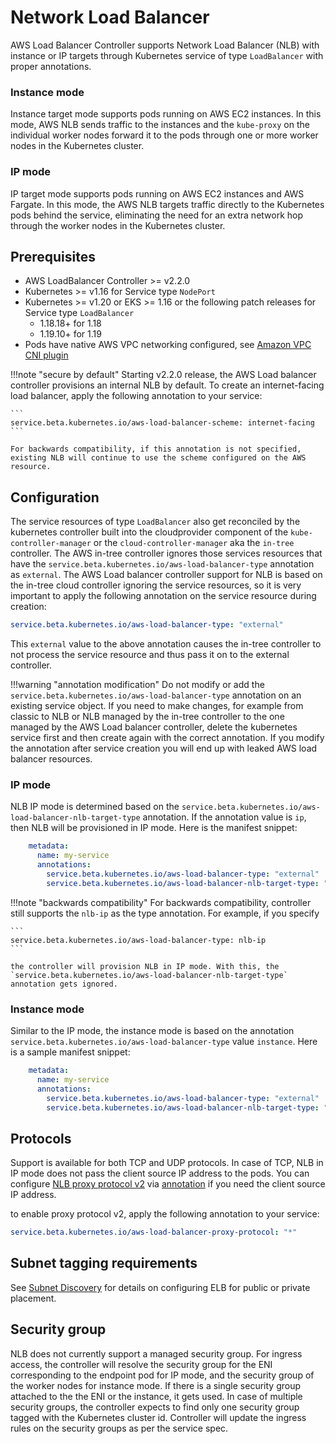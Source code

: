 # Network Load Balancer
AWS Load Balancer Controller supports Network Load Balancer (NLB) with instance or IP targets through Kubernetes service of type `LoadBalancer` with proper annotations.

### Instance mode
Instance target mode supports pods running on AWS EC2 instances. In this mode, AWS NLB sends traffic to the instances and the `kube-proxy` on the individual worker nodes forward it to the pods through one or more worker nodes in the Kubernetes cluster.
### IP mode
IP target mode supports pods running on AWS EC2 instances and AWS Fargate. In this mode, the AWS NLB targets traffic directly to the Kubernetes pods behind the service, eliminating the need for an extra network hop through the worker nodes in the Kubernetes cluster.

## Prerequisites
* AWS LoadBalancer Controller >= v2.2.0
* Kubernetes >= v1.16 for Service type `NodePort`
* Kubernetes >= v1.20 or EKS >= 1.16 or the following patch releases for Service type `LoadBalancer`
  - 1.18.18+ for 1.18
  - 1.19.10+ for 1.19
* Pods have native AWS VPC networking configured, see [Amazon VPC CNI plugin](https://github.com/aws/amazon-vpc-cni-k8s)

!!!note "secure by default"
    Starting v2.2.0 release, the AWS Load balancer controller provisions an internal NLB by default. To create an internet-facing load balancer, apply the following annotation to your service:

    ```
    service.beta.kubernetes.io/aws-load-balancer-scheme: internet-facing
    ```

    For backwards compatibility, if this annotation is not specified, existing NLB will continue to use the scheme configured on the AWS resource.

## Configuration
The service resources of type `LoadBalancer` also get reconciled by the kubernetes controller built into the cloudprovider component of the `kube-controller-manager` or the `cloud-controller-manager` aka the `in-tree` controller. The AWS in-tree controller
ignores those services resources that have the `service.beta.kubernetes.io/aws-load-balancer-type` annotation as `external`. The AWS Load balancer controller support for NLB is based on the in-tree cloud controller ignoring the service resources, so it is very important
to apply the following annotation on the service resource during creation:

```yaml
service.beta.kubernetes.io/aws-load-balancer-type: "external"
```
This `external` value to the above annotation causes the in-tree controller to not process the service resource and thus pass it on to the external controller.

!!!warning "annotation modification"
    Do not modify or add the `service.beta.kubernetes.io/aws-load-balancer-type` annotation on an existing service object. If you need to make changes, for example from classic to NLB or NLB managed
    by the in-tree controller to the one managed by the AWS Load balancer controller, delete the kubernetes service first and then create again with the correct annotation. If you modify the annotation after service creation
    you will end up with leaked AWS load balancer resources.

### IP mode
NLB IP mode is determined based on the `service.beta.kubernetes.io/aws-load-balancer-nlb-target-type` annotation. If the annotation value is `ip`, then NLB will be provisioned in IP mode. Here is the manifest snippet:
```yaml
    metadata:
      name: my-service
      annotations:
        service.beta.kubernetes.io/aws-load-balancer-type: "external"
        service.beta.kubernetes.io/aws-load-balancer-nlb-target-type: "ip"
```

!!!note "backwards compatibility"
    For backwards compatibility, controller still supports the `nlb-ip` as the type annotation. For example, if you specify

    ```
    service.beta.kubernetes.io/aws-load-balancer-type: nlb-ip
    ```

    the controller will provision NLB in IP mode. With this, the `service.beta.kubernetes.io/aws-load-balancer-nlb-target-type` annotation gets ignored.

### Instance mode
Similar to the IP mode, the instance mode is based on the annotation `service.beta.kubernetes.io/aws-load-balancer-type` value `instance`. Here is a sample manifest snippet:

```yaml
    metadata:
      name: my-service
      annotations:
        service.beta.kubernetes.io/aws-load-balancer-type: "external"
        service.beta.kubernetes.io/aws-load-balancer-nlb-target-type: "instance"
```

## Protocols
Support is available for both TCP and UDP protocols. In case of TCP, NLB in IP mode does not pass the client source IP address to the pods. You can configure [NLB proxy protocol v2](https://docs.aws.amazon.com/elasticloadbalancing/latest/network/load-balancer-target-groups.html#proxy-protocol) via [annotation](https://kubernetes.io/docs/concepts/services-networking/service/#proxy-protocol-support-on-aws) if you need the client source IP address.

to enable proxy protocol v2, apply the following annotation to your service:
```yaml
service.beta.kubernetes.io/aws-load-balancer-proxy-protocol: "*"
```

## Subnet tagging requirements
See [Subnet Discovery](https://kubernetes-sigs.github.io/aws-load-balancer-controller/guide/controller/subnet_discovery/) for details on configuring ELB for public or private placement.


## Security group
NLB does not currently support a managed security group. For ingress access, the controller will resolve the security group for the ENI corresponding to the endpoint pod for IP mode, and the security group of the worker nodes for instance mode. If there is a single security group attached to the the ENI or the instance, it gets used. In case of multiple security groups, the controller expects to find only one security group tagged with the Kubernetes cluster id. Controller will update the ingress rules on the security groups as per the service spec.
